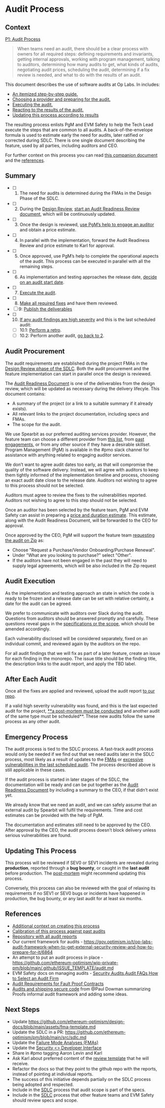 # Audit Process

## Context

[P1: Audit Process](https://www.notion.so/P1-Audit-Process-153f153ee16280cc8aacc75b955986b3?pvs=21)

> When teams need an audit, there should be a clear process with owners for all required steps: defining requirements and invariants, getting internal approvals, working with program management, talking to auditors, determining how many audits to get, what kinds of audits, negotiating audit prices, scheduling the audit, determining if a fix review is needed, and what to do with the results of an audit.
> 

This document describes the use of software audits at Op Labs. In includes:

- [An itemized step-by-step guide.](#summary)
- [Choosing a provider and preparing for the audit.](#audit-Procurement)
- [Executing the audit.](#audit-execution)
- [Reacting to the results of the audit.](#after-each-audit)
- [Updating this process according to results](#updating-this-process)

The resulting process enlists PgM and EVM Safety to help the Tech Lead execute the steps that are common to all audits. A back-of-the-envelope formula is used to estimate early the need for audits, later ratified or corrected during SDLC. There is one single document describing the feature, used by all parties, including auditors and CEO.

For further context on this process you can read [this companion document](https://www.notion.so/About-the-Audit-Process-1b9f153ee162805e8adcd2d50237c622?pvs=21) and the [references](#references).

## Summary

- [ ]  1. The need for audits is determined during the FMAs in the Design Phase of the SDLC.
- [ ]  2. During the [Design Review](https://www.notion.so/Engineering-SDLC-v1-0-150f153ee16280d1b021c477957fac2f?pvs=21), [start an Audit Readiness Review document](https://www.notion.so/Audit-Process-Updates-Q1-2025-173f153ee1628030bd48f2e90d06e165?pvs=21), which will be continuously updated.
- [ ]  3. Once the design is reviewed, [use PgM’s help to engage an auditor](#audit-procurement) and obtain a price estimate.
- [ ]  4. In parallel with the implementation, forward the Audit Readiness Review and price estimate to Karl for approval.
- [ ]  5. Once approved, use PgM’s help to complete the operational aspects of the audit. This process can be executed in parallel with all the remaining steps.
- [ ]  6. As implementation and testing approaches the release date, [decide on an audit start date](#audit-procurement).
- [ ]  7. [Execute the audit](#audit-execution).
- [ ]  8. [Make all required fixes](#audit-execution) and have them reviewed.
- [ ]  9: [Publish the deliverables](#after-each-audit)
- [ ]  10. [If any audit findings are high severity](#after-each-audit) and this is the last scheduled audit:
    - [ ]  10.1: [Perform a retro](./audit-post-mortem.md).
    - [ ]  10.2: Perform another audit, [go back to 2](#audit-procurement).

## Audit Procurement

The audit requirements are established during the project FMAs in the [Design Review phase of the SDLC](https://www.notion.so/Engineering-SDLC-v1-0-150f153ee16280d1b021c477957fac2f?pvs=21). Both the audit procurement and the feature implementation can start in parallel once the design is reviewed.

The [Audit Readiness Document](./audit-readiness-template.md) is one of the deliverables from the design review, which will be updated as necessary during the delivery lifecyle. This document contains:
 - A summary of the project (or a link to a suitable summary if it already exists).
 - All relevant links to the project documentation, including specs and FMAs.
 - The scope for the audit.

We use Spearbit as our preferred auditing services provider. However, the feature team can choose a different provider from [this list](https://www.notion.so/How-to-Select-an-Audit-Firm-b0dee471e23f4712bb8ddc1fb51938f9?pvs=21), from [past engagements](https://www.notion.so/Security-Audits-e56b4226b9db4f2ca48db42d7d439a98?pvs=21), or from any other source if they have a desirable skillset. Program Management (PgM) is available in the #pmo slack channel for assistance with anything related to engaging auditor services.

We don’t want to agree audit dates too early, as that will compromise the quality of the software delivery. Instead, we will agree with auditors to keep them tightly informed of the implementation timeline and process, choosing an exact audit date close to the release date. Auditors not wishing to agree to this process should not be selected.

Auditors must agree to review the fixes to the vulnerabilities reported. Auditors not wishing to agree to this step should not be selected.

Once an auditor has been selected by the feature team, PgM and EVM Safety can assist in preparing a [price and duration estimate](./audit-estimate-template.md). This estimate, along with the Audit Readiness Document, will be forwarded to the CEO for approval.

Once approved by the CEO, PgM will support the feature team [requesting the audit on Zip](https://oplabs.ziphq.com/create-workflow-request) as:
 - Choose "Request a Purchase/Vendor Onboarding/Purchase Renewal".
 - Under "What are you looking to purchase?" select "Other".
 - If the auditors have not been engaged in the past they will need to supply legal agreements, which will be also included in the Zip request

## Audit Execution

As the implementation and testing approach an state in which the code is ready to be frozen and a release date can be set with relative certainty, a date for the audit can be agreed.

We prefer to communicate with auditors over Slack during the audit. Questions from auditors should be answered promptly and carefully. These questions reveal gaps in the [specifications or the scope](./audit-readiness-template.md), which should be amended accordingly.

Each vulnerability disclosed will be considered separately, fixed on an individual commit, and reviewed again by the auditors on the repo.

For all audit findings that we will fix as part of a later feature, create an issue for each finding in the monorepo. The issue title should be the finding title, the description links to the audit report, and apply the TBD label.

## After Each Audit

Once all the fixes are applied and reviewed, upload the audit report [to our repo](https://github.com/ethereum-optimism/optimism/tree/develop/docs/security-reviews).

If a valid high severity vulnerability was found, and this is the last expected audit for the project, [**a post-mortem must be conducted](./audit-post-mortem.md) and another audit of the same type must be scheduled**. These new audits follow the same process as any other audit.

## Emergency Process

The audit process is tied to the SDLC process. A fast-track audit process would only be needed if we find out that we need audits later in the SDLC process, most likely as a result of updates to the  [FMAs](https://www.notion.so/Engineering-SDLC-v1-0-150f153ee16280d1b021c477957fac2f?pvs=21) or [excessive vulnerabilities in the last scheduled audit](#after-each-audit). The process described above is still applicable in these cases.

If the audit process is started in later stages of the SDLC, the documentation will be ready and can be put together as the [Audit Readiness Document](./audit-readiness-template.md) by including a summary to the CEO, if that didn’t exist yet.

We already know that we need an audit, and we can safely assume that an external audit by Spearbit will fulfil the requirements. Time and cost estimates can be provided with the help of PgM.

The documentation and estimates still need to be approved by the CEO. After approval by the CEO, the audit process doesn’t block delivery unless serious vulnerabilities are found.

## Updating This Process

This process will be reviewed if SEV0 or SEV1 incidents are revealed during **production**, reported through a **bug bounty**, or caught in the **last audit** before production. The [post-mortem](./audit-post-mortem.md) might recommend updating this process.

Conversely, this process can also be reviewed with the goal of relaxing its requirements if no SEV1 or SEV0 bugs or incidents have happened in production, the bug bounty, or any last audit for at least six months.

## References

- [Additional context on creating this process](https://www.notion.so/About-the-Audit-Process-1b9f153ee162805e8adcd2d50237c622?pvs=21)
- [Calibration of this process against past audits](https://www.notion.so/Calibration-1bbf153ee16280d0a17adebee7f797e3?pvs=21)
- [Repository with all audit reports](https://github.com/ethereum-optimism/optimism/tree/develop/docs/security-reviews)
- Our current framework for audits - https://gov.optimism.io/t/op-labs-audit-framework-when-to-get-external-security-review-and-how-to-prepare-for-it/6864
- An attempt to put an audit process in place - https://github.com/ethereum-optimism/wip-private-pm/blob/main/.github/ISSUE_TEMPLATE/audit.md
- EVM Safety docs on managing audits - [Security Audits](https://www.notion.so/Security-Audits-e56b4226b9db4f2ca48db42d7d439a98?pvs=21),[Audit FAQs](https://www.notion.so/Audit-FAQs-61950fe7ca7c4b2e86b86142d8138d3b?pvs=21),[How to Select an Audit Firm](https://www.notion.so/How-to-Select-an-Audit-Firm-b0dee471e23f4712bb8ddc1fb51938f9?pvs=21)
- [Audit Requirements for Fault Proof Contracts](https://www.notion.so/Audit-Requirements-for-Fault-Proof-Contracts-11cf153ee162803f84fed5d811206333?pvs=21)
- [Audits and shipping secure code](https://www.notion.so/Audits-and-shipping-secure-code-198f153ee162802e8fcae67e7cd15981?pvs=21) from @Paul Dowman summarizing Proofs informal audit framework and adding some ideas.

## Next Steps

- Update https://github.com/ethereum-optimism/design-docs/blob/main/assets/fma-template.md
- Update the SDLC in a PR: https://github.com/ethereum-optimism/pm/blob/main/src/sdlc.md
- Update the [Failure Mode Analyses (FMAs)](https://www.notion.so/Failure-Mode-Analyses-FMAs-1fb9f65a13e542e5b48af6c850763494?pvs=21)
- Update the  [Security <> Developer Interface](https://www.notion.so/Security-Developer-Interface-232f2c43e8474a2a90e07d3cbe0b33bc?pvs=21)
- Share in #pmo tagging Aaron Levin and Karl
- Ask Karl about preferred content of the [review template](https://docs.google.com/document/d/1dtUrBOl47sVs-Hw_2fxnPHx5JCg7qOU4nomh8KEHONU/edit?tab=t.0) that he will receive.
- Refactor the docs so that they point to the github repo with the reports, instead of pointing at individual reports.
- The success of this initiative depends partially on the SDLC process being adopted and respected.
- Include in the [SDLC](https://www.notion.so/Engineering-SDLC-v1-0-150f153ee16280d1b021c477957fac2f?pvs=21) process that audit scope is part of the specs.
- Include in the [SDLC](https://www.notion.so/Engineering-SDLC-v1-0-150f153ee16280d1b021c477957fac2f?pvs=21) process that other feature teams and EVM Safety should review specs and scope.
